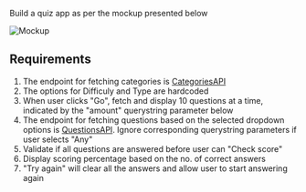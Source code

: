 

Build a quiz app as per the mockup presented below

![Mockup](https://akiranr.github.io/front-end-challenges/quizapp/QuizApp_Mockup.jpg)

## Requirements

1. The endpoint for fetching categories is [CategoriesAPI](https://opentdb.com/api_category.php)
2. The options for Difficuly and Type are hardcoded
3. When user clicks "Go", fetch and display 10 questions at a time, indicated by the "amount" querystring parameter below
4. The endpoint for fetching questions based on the selected dropdown options is [QuestionsAPI](https://opentdb.com/api.php?amount=10&category=22&difficulty=medium&type=multiple). Ignore corresponding querystring parameters if user selects "Any"
5. Validate if all questions are answered before user can "Check score"
6. Display scoring percentage based on the no. of correct answers
7. "Try again" will clear all the answers and allow user to start answering again
